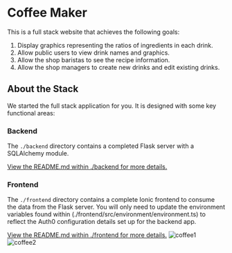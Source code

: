 # Coffee Maker

This is a full stack website that achieves the following goals:

1. Display graphics representing the ratios of ingredients in each drink.
2. Allow public users to view drink names and graphics.
3. Allow the shop baristas to see the recipe information.
4. Allow the shop managers to create new drinks and edit existing drinks.


## About the Stack

We started the full stack application for you. It is designed with some key functional areas:

### Backend

The `./backend` directory contains a completed Flask server with a SQLAlchemy module.

[View the README.md within ./backend for more details.](./backend/README.md)

### Frontend

The `./frontend` directory contains a complete Ionic frontend to consume the data from the Flask server. You will only need to update the environment variables found within (./frontend/src/environment/environment.ts) to reflect the Auth0 configuration details set up for the backend app.

[View the README.md within ./frontend for more details.](./frontend/README.md)
![coffee1](https://user-images.githubusercontent.com/71264542/155091565-ee8ec9df-487b-4aed-b61d-a483fece98aa.png)
![coffee2](https://user-images.githubusercontent.com/71264542/155091614-8771718e-777f-4c46-8a44-aa2ae589b78b.png)
